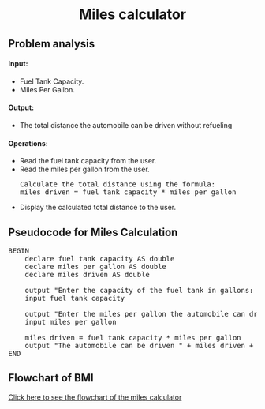 <a name="readme-top"></a>

<div align="center">
  <h1><b> Miles calculator </b></h1>
  
<html>
<body>
<div align = "left">
<p> <h2> Problem analysis </h2> </p>

<h4>Input:</h4>

  <ul>
    <li> Fuel Tank Capacity. </li>
    <li> Miles Per Gallon. </li>
  </ul>

<h4>Output:</h4>

<ul>
    <li> The total distance the automobile can be driven without refueling</li>
</ul>

<h4>Operations:</h4>

<ul>
    <li>Read the fuel tank capacity from the user.</li>
    <li>Read the miles per gallon from the user.</li>
<pre>
Calculate the total distance using the formula:
miles driven = fuel tank capacity * miles per gallon
</pre>
    <li>Display the calculated total distance to the user.</li>
</ul>

</body>
</html>

<h2>Pseudocode for Miles Calculation</h2>

<pre>
BEGIN
    declare fuel tank capacity AS double
    declare miles per gallon AS double
    declare miles driven AS double
    
    output "Enter the capacity of the fuel tank in gallons: "
    input fuel tank capacity
    
    output "Enter the miles per gallon the automobile can drive: "
    input miles per gallon
  
    miles driven = fuel tank capacity * miles per gallon
    output "The automobile can be driven " + miles driven + " miles without refueling."
END
</pre>

<html>
  <h2> Flowchart of BMI</h2>
  <div align = "left">
  <a href="https://github.com/user-attachments/assets/47c65a63-2813-4ab0-b458-1cab639c3a99" target="_blank">Click here to see the flowchart of the miles calculator </a>
    
</html>
